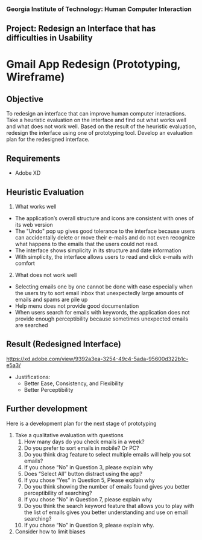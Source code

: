 ### Georgia Institute of Technology: Human Computer Interaction

## Project: Redesign an Interface that has difficulties in Usability

# Gmail App Redesign (Prototyping, Wireframe)

## Objective
To redesign an interface that can improve human computer interactions.
Take a heuristic evaluation on the interface and find out what works well and what does not work well.
Based on the result of the heuristic evaluation, redesign the interface using one of prototyping tool. 
Develop an evaluation plan for the redesigned interface.

## Requirements
- Adobe XD

## Heuristic Evaluation
1. What works well
  * The application’s overall structure and icons are consistent with ones of its web version
  * The "Undo" pop up gives good tolerance to the interface because users can accidentally delete or move their e-mails and do not even recognize what happens to the emails that the users could not read.
  * The interface shows simplicity in its structure and date information
  * With simplicity, the interface allows users to read and click e-mails with comfort

2. What does not work well
  * Selecting emails one by one cannot be done with ease especially when the users try to sort email inbox that unexpectedly large amounts of emails and spams are pile up
  * Help menu does not provide good documentation
  * When users search for emails with keywords, the application does not provide enough perceptibility because sometimes unexpected emails are searched

## Result (Redesigned Interface)
https://xd.adobe.com/view/9392a3ea-3254-49c4-5ada-95600d322b1c-e5a3/
* Justifications:
  * Better Ease, Consistency, and Flexibility
  * Better Perceptibility

## Further development
Here is a development plan for the next stage of prototyping

1. Take a qualitative evaluation with questions
    1. How many days do you check emails in a week?
    2. Do you prefer to sort emails in mobile? Or PC?
    3. Do you think drag feature to select multiple emails will help you sot emails?
    4. If you chose “No” in Question 3, please explain why
    5. Does “Select All” button distract using the app?
    6. If you chose “Yes” in Question 5, Please explain why
    7. Do you think showing the number of emails found gives you better perceptibility of searching?
    8. If you chose “No” in Question 7, please explain why
    9. Do you think the search keyword feature that allows you to play with the list of emails gives you better understanding and use on email searching?
    10. If you chose “No” in Question 9, please explain why.
2. Consider how to limit biases
